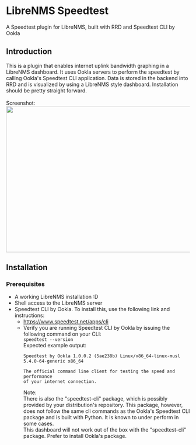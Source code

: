# LibreNMS Speedtest
A Speedtest plugin for LibreNMS, built with RRD and Speedtest CLI by Ookla

## Introduction
This is a plugin that enables internet uplink bandwidth graphing in a LibreNMS dashboard. It uses Ookla servers to perform the speedtest by calling Ookla's Speedtest CLI application. Data is stored in the backend into RRD and is visualized by using a LibreNMS style dashboard.
Installation should be pretty straight forward.<br/><br/>
Screenshot:<br/>
<img src="https://gitlab.com/jackgreyhat/librenms-speedtest/-/raw/master/images/dashboard-screenshot.png" width="800" height="400"/>
<br/>
## Installation
### Prerequisites
- A working LibreNMS installation :D
- Shell access to the LibreNMS server
- Speedtest CLI by Ookla. To install this, use the following link and instructions:
    - https://www.speedtest.net/apps/cli
    - Verify you are running Speedtest CLI by Ookla by issuing the following command on your CLI:<br/>
        `speedtest --version` <br/>
      Expected example output: <br/>
        ```
        Speedtest by Ookla 1.0.0.2 (5ae238b) Linux/x86_64-linux-musl 5.4.0-64-generic x86_64
        
        The official command line client for testing the speed and performance
        of your internet connection.

        ```
      Note:<br/>
      There is also the "speedtest-cli" package, which is possibly provided by your distribution's repository. This package, however, does not follow the same cli commands as the Ookla's Speedtest CLI package and is built with Python. It is known to under perform in some cases.<br/>
      This dashboard will not work out of the box with the "speedtest-cli" package. Prefer to install Ookla's package.



